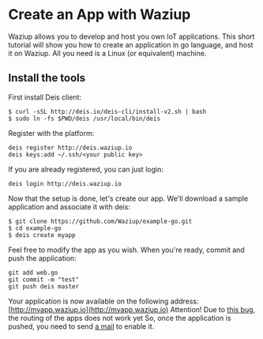 
Create an App with Waziup
=========================

Waziup allows you to develop and host you own IoT applications.
This short tutorial will show you how to create an application in go language, and host it on Waziup.
All you need is a Linux (or equivalent) machine.

Install the tools
-----------------

First install Deis client:
```
$ curl -sSL http://deis.io/deis-cli/install-v2.sh | bash
$ sudo ln -fs $PWD/deis /usr/local/bin/deis
```

Register with the platform:
```
deis register http://deis.waziup.io
deis keys:add ~/.ssh/<your public key>
```

If you are already registered, you can just login:
```
deis login http://deis.waziup.io
```

Now that the setup is done, let's create our app.
We'll download a sample application and associate it with deis:
```
$ git clone https://github.com/Waziup/example-go.git
$ cd example-go
$ deis create myapp
```

Feel free to modify the app as you wish.
When you're ready, commit and push the application:
```
git add web.go
git commit -m "test"
git push deis master
```

Your application is now available on the following address: [http://myapp.waziup.io](http://myapp.waziup.io)
Attention! Due to [this bug](https://github.com/Waziup/Platform/issues/32), the routing of the apps does not work yet
So, once the application is pushed, you need to send [a mail](waziup.community@create-net.org) to enable it.
